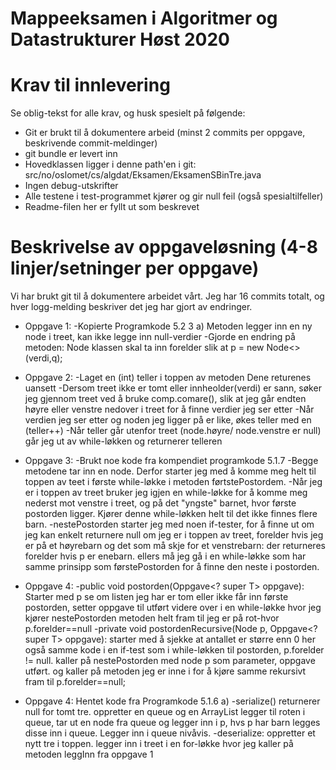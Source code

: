 # Mappeeksamen i Algoritmer og Datastrukturer Høst 2020

# Krav til innlevering

Se oblig-tekst for alle krav, og husk spesielt på følgende:

* Git er brukt til å dokumentere arbeid (minst 2 commits per oppgave, beskrivende commit-meldinger)	
* git bundle er levert inn
* Hovedklassen ligger i denne path'en i git: src/no/oslomet/cs/algdat/Eksamen/EksamenSBinTre.java
* Ingen debug-utskrifter
* Alle testene i test-programmet kjører og gir null feil (også spesialtilfeller)
* Readme-filen her er fyllt ut som beskrevet


# Beskrivelse av oppgaveløsning (4-8 linjer/setninger per oppgave)

Vi har brukt git til å dokumentere arbeidet vårt. Jeg har 16 commits totalt, og hver logg-melding beskriver det jeg har gjort av endringer.

* Oppgave 1: -Kopierte Programkode 5.2 3 a)
              Metoden legger inn en ny node i treet, kan ikke legge inn null-verdier
             -Gjorde en endring på metoden:
              Node klassen skal ta inn forelder slik at
              p = new Node<>(verdi,q);
              
* Oppgave 2: -Laget en (int) teller i toppen av metoden
              Dene returenes uansett
             -Dersom treet ikke er tomt eller innheolder(verdi) er sann, søker jeg gjennom treet
              ved å bruke comp.comare(), slik at jeg går endten høyre eller venstre nedover i treet for å finne verdier jeg ser etter
             -Når verdien jeg ser etter og noden jeg ligger på er like, økes teller med en (teller++)
             -Når teller går utenfor treet (node.høyre/ node.venstre er null) går jeg ut av while-løkken og returnerer telleren
             
* Oppgave 3: -Brukt noe kode fra kompendiet programkode 5.1.7
             -Begge metodene tar inn en node. Derfor starter jeg med å komme meg helt til toppen av teet i første while-løkke
              i metoden førtstePostordem.
             -Når jeg er i toppen av treet bruker jeg igjen en while-løkke for å komme meg nederst mot venstre i treet, og på det "yngste" barnet,
              hvor første postorden ligger. Kjører denne while-løkken helt til det ikke finnes flere barn.
             -nestePostorden starter jeg med noen if-tester, for å finne ut om jeg kan enkelt returnere null om jeg er i toppen av treet,
              forelder hvis jeg er på et høyrebarn og det som må skje for et venstrebarn:
              der returneres forelder hvis p er enebarn.
              ellers må jeg gå i en while-løkke som har samme prinsipp som førstePostorden for å finne den neste i postorden.
              
* Oppgave 4: -public void postorden(Oppgave<? super T> oppgave):         
              Starter med p se om listen jeg har er tom eller ikke
              får inn første postorden, setter oppgave til utført
              videre over i en while-løkke hvor jeg kjører nestePostorden metoden helt fram til jeg er på rot-hvor p.forelder==null
             -private void postordenRecursive(Node<T> p, Oppgave<? super T> oppgave):
              starter med å sjekke at antallet er større enn 0 her også
              samme kode i en if-test som i while-løkken til postorden, p.forelder != null.
              kaller på nestePostorden med node p som parameter, oppgave utført.
              og kaller på metoden jeg er inne i for å kjøre samme rekursivt fram til p.forelder==null;

* Oppgave 4:  Hentet kode fra Programkode 5.1.6 a)
             -serialize() returnerer null for tomt tre.
              oppretter en queue og en ArrayList
              legger til roten i queue, tar ut en node fra queue og legger inn i p, hvs p har barn legges disse inn i queue.
              Legger inn i queue nivåvis.
             -deserialize:
              oppretter et nytt tre i toppen.
              legger inn i treet i en for-løkke hvor jeg kaller på metoden leggInn fra oppgave 1